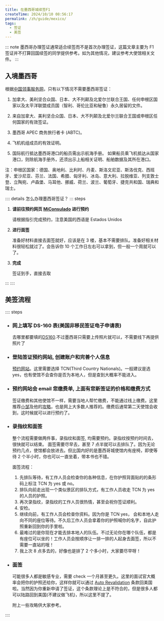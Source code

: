 ```yaml
---
title: 在墨西哥城续签F1
createTime: 2024/10/10 08:56:17
permalink: /zh/guide/mexico/
tags:
  - 签证
  - 美签
---
```


::: note
墨西哥办理签证通常适合续签而不是首次办理签证，这篇文章主要为 F1 签证并不打算回国续签的同学提供参考。如为其他情况，建议参考大使馆相关文件。
:::

<!-- more -->

## 入境墨西哥

根据[中国领事服务网](http://cs.mfa.gov.cn/zggmcg/ljmdd/bmz_655327/mxg_657021/rjjl_657031/)，只有以下情况不需要墨西哥签证：

1. 加拿大、美利坚合众国、日本、大不列颠及北爱尔兰联合王国、任何申根区国家以及太平洋联盟成员国（智利、哥伦比亚和秘鲁）永久居留的文件。

2. 来自加拿大、美利坚合众国、日本、大不列颠及北爱尔兰联合王国或申根区任何国家的有效签证。

3. 墨西哥 APEC 商务旅行者卡 (ABTC)。

4. 飞机机组成员的有效证明。

5. 国际航行抵达墨西哥港口的船员需出示航海手册。 如果船员乘飞机抵达从国家港口，则除航海手册外，还须出示上船相关证明、船舶数据及其所在港口。

注：申根区国家：德国、奥地利、比利时、丹麦、斯洛文尼亚、斯洛伐克、西班牙、爱沙尼亚、芬兰、法国、希腊、匈牙利、冰岛、意大利、拉脱维亚、列支敦士登、立陶宛、卢森堡、马耳他、挪威、荷兰、波兰、葡萄牙、捷克共和国、瑞典和瑞士。

:::: details 怎么办理墨西哥签证？
::: steps

1. **请前往预约网页 [MiConsulado](https://citas.sre.gob.mx/) 进行预约**

   请根据指引完成预约，注意美国的西语是 Estados Unidos

2. **进行面签**

   准备好材料直接去面签就好，应该是在 3 楼，基本不需要排队。准备好相关材料很轻松就过了。会告诉你 10 个工作日左右可以拿到，但一般一个周就可以了。

3. **完成**

   签证到手，直接去取

:::
::::

## 美签流程

:::: steps

- ### 网上填写 DS-160 表(美国非移民签证电子申请表)

  去哪里都要填的[DS160](https://ceac.state.gov/GenNIV/Default.aspx).不过墨西哥只需要上传照片就可以，不需要线下再提供照片了

- ### 登陆签证预约网站, 创建账户和完善个人信息

  [预约网站](https://ais.usvisa-info.com/en-mx/niv)。这里需要选择 TCN(Third Country Nationals)。一般建议是选 yes，也有使馆不会查你是否为本地人，但是查到大概率不能进入。

- ### 预约网站会 email 您缴费单, 上面有您新签证的价格和缴费方式

  签证缴费和其他使馆不一样，需要当地人帮忙缴费，不能通过线上缴费。这里推荐[小邹](https://xiao-zou.com/)及他的[攻略](https://xiao-zou.com/prelude/)，也是网上大多数人推荐的。缴费后通常第二天使馆会收到，这时候就可以进行预约了。

- ### 录指纹和面签

  整个流程需要做两件事，录指纹和面签, 均需要预约。录指纹按预约时间去，很快就可以结束。
  面签需要尽早去，甚至 7 点半就可以去排队了。因为无论预约几点，使馆都会放进去。但比国内好的是墨西哥城使馆内有座椅，即使等待 2 个半小时，你也可以一直坐着，带本书也不错。

  面签流程：

  1. 先排队等待，有工作人员会检查你的各种信息，在你护照背面贴的的条形码上标注 TCN 为 yes 或 no。
  2. 排队向前走出现一个类似景区的排队方式，有工作人员收走 TCN 为 yes 的人员的护照。
  3. 再次录指纹，录指纹的工作人员很热情，甚至会祝你签证顺利。
  4. 安检。
  5. 继续向前，有工作人员会检查你资料。因为你是 TCN yes， 会和本地人走向不同的座位等待。不久后工作人员会拿着你的护照喊你的名字，自此护照重新回到你的手里啦。
  6. 最难过的是你现在才能去排本地人的队伍。不过无论你在哪个队伍，都是有座位可以坐的！工作人员会按顺序让一排一排的人起身去面签，所以不需要一直站的哦！
  7. 我上次 8 点多去的，好像也是排了 2 个多小时，大家要尽早呀！

- ### 面签

  可能很多人都是敏感专业，需要 check 一个月甚至更久。这里的面试官大概率会把你的护照还给你，这样你就可以通过 [Auto Revalidation](https://travel.state.gov/content/travel/en/us-visas/visa-information-resources/visa-expiration-date/auto-revalidate.html) 条款回美国啦。当然因为你重新申请了签证，这个条款理论上是不符合的，但是很多人都可以陆路回到美国(不建议做飞机)，所以这里不提了。

  附上一些攻略供大家参考。

::::
